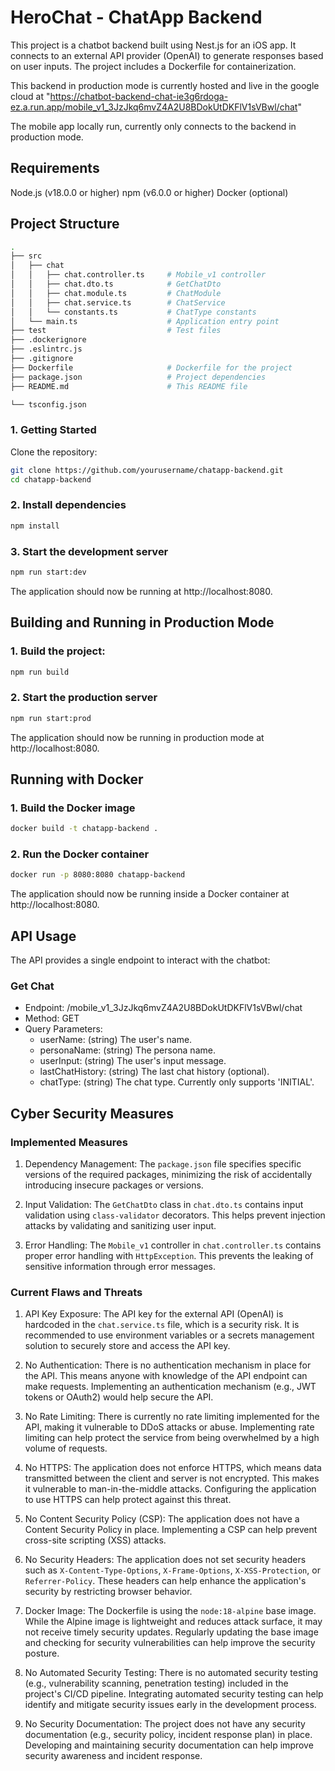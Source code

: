 # HeroChat - ChatApp Backend

This project is a chatbot backend built using Nest.js for an iOS app. It connects to an external API provider (OpenAI) to generate responses based on user inputs. The project includes a Dockerfile for containerization.

This backend in production mode is currently hosted and live in the google cloud at "https://chatbot-backend-chat-ie3g6rdoga-ez.a.run.app/mobile_v1_3JzJkq6mvZ4A2U8BDokUtDKFlV1sVBwl/chat"

The mobile app locally run, currently only connects to the backend in production mode.

## Requirements

Node.js (v18.0.0 or higher)
npm (v6.0.0 or higher)
Docker (optional)

## Project Structure

``` bash
.
├── src
│   ├── chat
│   │   ├── chat.controller.ts     # Mobile_v1 controller
│   │   ├── chat.dto.ts            # GetChatDto
│   │   ├── chat.module.ts         # ChatModule
│   │   ├── chat.service.ts        # ChatService
│   │   └── constants.ts           # ChatType constants
│   └── main.ts                    # Application entry point
├── test                           # Test files
├── .dockerignore
├── .eslintrc.js
├── .gitignore
├── Dockerfile                     # Dockerfile for the project
├── package.json                   # Project dependencies
├── README.md                      # This README file

└── tsconfig.json

```

### 1. Getting Started

Clone the repository:

``` bash
git clone https://github.com/yourusername/chatapp-backend.git
cd chatapp-backend
```

### 2. Install dependencies

``` bash
npm install
```

### 3. Start the development server

``` bash
npm run start:dev
```

The application should now be running at http://localhost:8080.

## Building and Running in Production Mode

### 1. Build the project:

``` bash
npm run build
``` 

### 2. Start the production server

``` bash
npm run start:prod
```

The application should now be running in production mode at http://localhost:8080.

## Running with Docker

### 1. Build the Docker image

``` bash
docker build -t chatapp-backend .
```

### 2. Run the Docker container

``` bash
docker run -p 8080:8080 chatapp-backend
```

The application should now be running inside a Docker container at http://localhost:8080.

## API Usage

The API provides a single endpoint to interact with the chatbot:

### Get Chat

- Endpoint: /mobile_v1_3JzJkq6mvZ4A2U8BDokUtDKFlV1sVBwl/chat
- Method: GET
- Query Parameters:
  - userName: (string) The user's name.
  - personaName: (string) The persona name.
  - userInput: (string) The user's input message.
  - lastChatHistory: (string) The last chat history (optional).
  - chatType: (string) The chat type. Currently only supports 'INITIAL'.

## Cyber Security Measures

### Implemented Measures

1. Dependency Management: The `package.json` file specifies specific versions of the required packages, minimizing the risk of accidentally introducing insecure packages or versions.

2. Input Validation: The `GetChatDto` class in `chat.dto.ts` contains input validation using `class-validator` decorators. This helps prevent injection attacks by validating and sanitizing user input.

3. Error Handling: The `Mobile_v1` controller in `chat.controller.ts` contains proper error handling with `HttpException`. This prevents the leaking of sensitive information through error messages.

### Current Flaws and Threats

1. API Key Exposure: The API key for the external API (OpenAI) is hardcoded in the `chat.service.ts` file, which is a security risk. It is recommended to use environment variables or a secrets management solution to securely store and access the API key.

2. No Authentication: There is no authentication mechanism in place for the API. This means anyone with knowledge of the API endpoint can make requests. Implementing an authentication mechanism (e.g., JWT tokens or OAuth2) would help secure the API.

3. No Rate Limiting: There is currently no rate limiting implemented for the API, making it vulnerable to DDoS attacks or abuse. Implementing rate limiting can help protect the service from being overwhelmed by a high volume of requests.

4. No HTTPS: The application does not enforce HTTPS, which means data transmitted between the client and server is not encrypted. This makes it vulnerable to man-in-the-middle attacks. Configuring the application to use HTTPS can help protect against this threat.

5. No Content Security Policy (CSP): The application does not have a Content Security Policy in place. Implementing a CSP can help prevent cross-site scripting (XSS) attacks.

6. No Security Headers: The application does not set security headers such as `X-Content-Type-Options`, `X-Frame-Options`, `X-XSS-Protection`, or `Referrer-Policy`. These headers can help enhance the application's security by restricting browser behavior.

7. Docker Image: The Dockerfile is using the `node:18-alpine` base image. While the Alpine image is lightweight and reduces attack surface, it may not receive timely security updates. Regularly updating the base image and checking for security vulnerabilities can help improve the security posture.

8. No Automated Security Testing: There is no automated security testing (e.g., vulnerability scanning, penetration testing) included in the project's CI/CD pipeline. Integrating automated security testing can help identify and mitigate security issues early in the development process.

9. No Security Documentation: The project does not have any security documentation (e.g., security policy, incident response plan) in place. Developing and maintaining security documentation can help improve security awareness and incident response.
